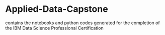 # Applied-Data-Capstone
contains the notebooks and python codes generated for the completion of the IBM Data Science Professional Certification
